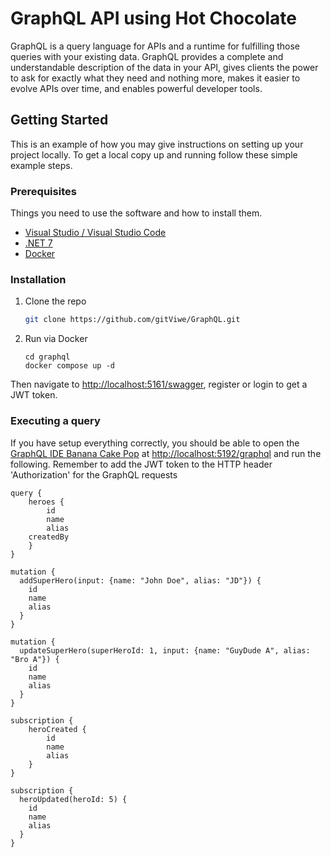 <!-- ABOUT THE PROJECT -->
# GraphQL API using Hot Chocolate

GraphQL is a query language for APIs and a runtime for fulfilling those queries with your existing data. GraphQL provides a complete and understandable description of the data in your API, gives clients the power to ask for exactly what they need and nothing more, makes it easier to evolve APIs over time, and enables powerful developer tools.


<!-- GETTING STARTED -->
## Getting Started

This is an example of how you may give instructions on setting up your project locally.
To get a local copy up and running follow these simple example steps.

### Prerequisites

Things you need to use the software and how to install them.
* [Visual Studio / Visual Studio Code](https://visualstudio.microsoft.com/)
* [.NET 7](https://devblogs.microsoft.com/dotnet/announcing-dotnet-7/)
* [Docker](https://www.docker.com/)

### Installation

1. Clone the repo
   ```sh
   git clone https://github.com/gitViwe/GraphQL.git
   ```
2. Run via Docker
   ```
   cd graphql
   docker compose up -d
   ```

Then navigate to [http://localhost:5161/swagger](http://localhost:5161/swagger), register or login to get a JWT token.

### Executing a query
If you have setup everything correctly, you should be able to open the [GraphQL IDE Banana Cake Pop](https://chillicream.com/docs/hotchocolate/v12/get-started-with-graphql-in-net-core/#executing-a-query) at [http://localhost:5192/graphql](http://localhost:5192/graphql) and run the following.
Remember to add the JWT token to the HTTP header 'Authorization' for the GraphQL requests


```
query {
	heroes {
		id
		name
		alias
    createdBy
	}
}
```

```
mutation {
  addSuperHero(input: {name: "John Doe", alias: "JD"}) {
    id
    name
    alias
  }
}
```

```
mutation {
  updateSuperHero(superHeroId: 1, input: {name: "GuyDude A", alias: "Bro A"}) {
    id
    name
    alias
  }
}
```

```
subscription {
	heroCreated {
		id
		name
		alias
	}
}
```

```
subscription {
  heroUpdated(heroId: 5) {
    id
    name
    alias
  }
}
```
